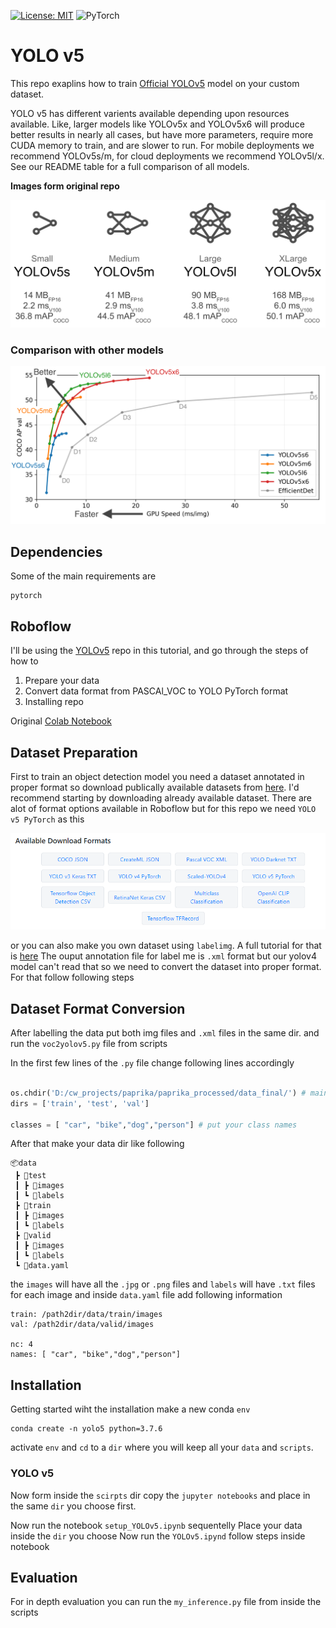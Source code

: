 [![License: MIT](https://img.shields.io/badge/License-MIT-yellow.svg)](https://opensource.org/licenses/MIT) <img alt="PyTorch" src="https://img.shields.io/badge/PyTorch%20-%23EE4C2C.svg?&style=for-the-badge&logo=PyTorch&logoColor=white" />
# YOLO v5

This repo exaplins how to train [Official YOLOv5](https://github.com/ultralytics/yolov5) model on your custom dataset. 

YOLO v5 has different varients available depending upon resources available. Like, larger models like YOLOv5x and YOLOv5x6 will produce better results in nearly all cases, but have more parameters, require more CUDA memory to train, and are slower to run. For mobile deployments we recommend YOLOv5s/m, for cloud deployments we recommend YOLOv5l/x. See our README table for a full comparison of all models.

**Images form original repo**

![alt text](https://github.com/Mr-TalhaIlyas/YOLO-v5/blob/master/screens/img2.png)

### Comparison with other models

![alt text](https://github.com/Mr-TalhaIlyas/YOLO-v5/blob/master/screens/img1.png)

## Dependencies

Some of the main requirements are
```
pytorch
```

## Roboflow

I'll be using the [YOLOv5](https://blog.roboflow.com/yolov5-improvements-and-evaluation/) repo in this tutorial, and go through the steps of how to

1. Prepare your data 
2. Convert data format from PASCAl_VOC to YOLO PyTorch format
3. Installing repo

Original [Colab Notebook](https://colab.research.google.com/drive/1W1-Q37UhxZ99IYKTG1OrsORrKj2R5U17#scrollTo=1NcFxRcFdJ_O)

## Dataset Preparation

First to train an object detection model you need a dataset annotated in proper format so download publically available datasets from [here](https://public.roboflow.com/).
I'd recommend starting by downloading already available dataset. There are alot of format options available in Roboflow but for this repo we need `YOLO v5 PyTorch` as this 

![alt text](https://github.com/Mr-TalhaIlyas/YOLO-v5/blob/master/screens/data_fmt.png)

or you can also make you own dataset using `labelimg`. A full tutorial for that is [here](https://github.com/tzutalin/labelImg)
The ouput annotation file for label me is `.xml` format but our yolov4 model can't read that so we need to convert the dataset into proper format.
For that follow following steps

## Dataset Format Conversion

After labelling the data put both img files and `.xml` files in the same dir. and run the `voc2yolov5.py` file from scripts

In the first few lines of the `.py` file change following lines accordingly

```python

os.chdir('D:/cw_projects/paprika/paprika_processed/data_final/') # main dir which contains following subdirectories
dirs = ['train', 'test', 'val']

classes = [ "car", "bike","dog","person"] # put your class names
```
After that make your data dir like following

```
📦data
 ┣ 📂test
 ┃ ┣ 📂images
 ┃ ┗ 📂labels
 ┣ 📂train
 ┃ ┣ 📂images
 ┃ ┗ 📂labels
 ┣ 📂valid
 ┃ ┣ 📂images
 ┃ ┗ 📂labels
 ┗ 📜data.yaml
```
the `images` will have all the `.jpg` or `.png` files and `labels` will have `.txt` files for each image and inside `data.yaml` file add following information

```
train: /path2dir/data/train/images
val: /path2dir/data/valid/images

nc: 4
names: [ "car", "bike","dog","person"]
```

## Installation
Getting started wiht the installation make a new conda `env`

```
conda create -n yolo5 python=3.7.6
```
activate `env` and `cd` to a `dir` where you will keep all your `data` and `scripts`.

### YOLO v5
Now form inside the `scirpts` dir copy the `jupyter notebooks` and place in the same `dir` you choose first.

Now run the notebook `setup_YOLOv5.ipynb` sequentelly
Place your data inside the `dir` you choose
Now run the `YOLOv5.ipynd` follow steps inside notebook


## Evaluation

For in depth evaluation you can run the `my_inference.py` file from inside the scripts
